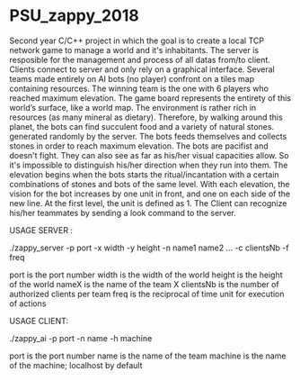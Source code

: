 # PSU_zappy_2018
Second year C/C++ project in which the goal is to create a local TCP network game to manage a world and it's inhabitants. The server is resposible for the management and process of all datas from/to client. Clients connect to server and only rely on a graphical interface.
Several teams made entirely on AI bots (no player) confront on a tiles map containing resources. The winning team is the one with 6 players who reached maximum elevation. The game board represents the entirety of this world’s surface, like a world map. The environment is rather rich in resources (as many mineral as dietary). Therefore, by walking around this planet, the bots can find succulent food and a variety of natural stones. generated randomly by the server. The bots feeds themselves and collects stones in order to reach maximum elevation. The bots are pacifist and doesn't fight. They can also see as far as his/her visual capacities allow. So it's impossible to distinguish his/her direction when they run into them.
The elevation begins when the bots starts the ritual/incantation with a certain combinations of stones and bots of the same level. With each elevation, the vision for the bot increases by one unit in front, and one on each side of the new line. At the first level, the unit is defined as 1. The Client can recognize his/her teammates by sending a look command to the server.


USAGE SERVER :

./zappy_server -p port -x width -y height -n name1 name2 ... -c clientsNb -f freq

port is the port number
width is the width of the world
height is the height of the world
nameX is the name of the team X
clientsNb is the number of authorized clients per team
freq is the reciprocal of time unit for execution of actions


USAGE CLIENT:

./zappy_ai -p port -n name -h machine

port is the port number
name is the name of the team
machine is the name of the machine; localhost by default
